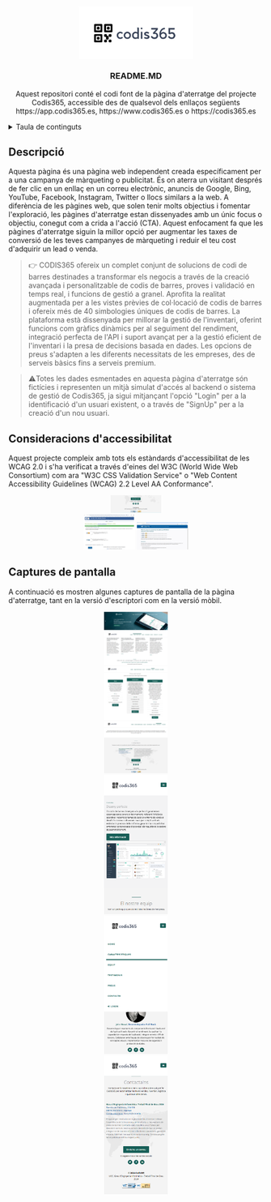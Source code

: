 <!-- PROJECT LOGO -->
<br />
<div align="center">
  <img src="images/logo.jpg" style="display: block;  margin-left: auto;  margin-right: auto;  width: 45%;">
  <h3 align="center">README.MD</h3>

  <p align="center">
    Aquest repositori conté el codi font de la pàgina d'aterratge del projecte Codis365, accessible des de qualsevol dels enllaços següents https://app.codis365.es, https://www.codis365.es o https://codis365.es
    <br />
  </p>
</div>

<!-- TABLE OF CONTENTS -->
<details>
  <summary>Taula de continguts</summary>
  <ol>
    <li><a href="#description">Descripció</a></li>
    <li><a href="#accessibility">Consideracions d'accessibilitat</a></li>
    <li><a href="#screenshots">Captures de pantalla</a></li>
  </ol>
</details>


<!-- DESCRIPTION -->
## Descripció
<div id="description"></div>

Aquesta pàgina és una pàgina web independent creada específicament per a una campanya de màrqueting o publicitat. És on aterra un visitant després de fer clic en un enllaç en un correu electrònic, anuncis de Google, Bing, YouTube, Facebook, Instagram, Twitter o llocs similars a la web. A diferència de les pàgines web, que solen tenir molts objectius i fomentar l'exploració, les pàgines d'aterratge estan dissenyades amb un únic focus o objectiu, conegut com a crida a l'acció (CTA). Aquest enfocament fa que les pàgines d'aterratge siguin la millor opció per augmentar les taxes de conversió de les teves campanyes de màrqueting i reduir el teu cost d'adquirir un lead o venda. 

>👉 CODIS365 ofereix un complet conjunt de solucions de codi de barres destinades a transformar els negocis a través de la creació avançada i personalitzable de codis de barres, proves i validació en temps real, i funcions de gestió a granel. Aprofita la realitat augmentada per a les vistes prèvies de col·locació de codis de barres i ofereix més de 40 simbologies úniques de codis de barres. La plataforma està dissenyada per millorar la gestió de l'inventari, oferint funcions com gràfics dinàmics per al seguiment del rendiment, integració perfecta de l'API i suport avançat per a la gestió eficient de l'inventari i la presa de decisions basada en dades. Les opcions de preus s'adapten a les diferents necessitats de les empreses, des de serveis bàsics fins a serveis premium.

>⚠️Totes les dades esmentades en aquesta pàgina d'aterratge són fictícies i representen un mitjà simulat d'accés al backend o sistema de gestió de Codis365, ja sigui mitjançant l'opció "Login" per a la identificació d'un usuari existent, o a través de "SignUp" per a la creació d'un nou usuari.

<!-- ACCESSIBILITY -->
## Consideracions d'accessibilitat
<div id="accessibility"></div>

Aquest projecte compleix amb tots els estàndards d'accessibilitat de les WCAG 2.0 i s'ha verificat a través d'eines del W3C (World Wide Web Consortium) com ara "W3C CSS Validation Service" o "Web Content Accessibility Guidelines (WCAG) 2.2 Level AA Conformance".

<div id="block" align="center">
    <div class="inline-block" style="display: inline-block; width: 20%">
        <img src="images/wacg-1.png">
    </div>
    <br>
    <div class="inline-block" style="display: inline-block; width: 20%">
        <img src="images/wacg-2.png">
    </div>
    <div class="inline-block" style="display: inline-block; width: 20%">
        <img src="images/wacg-3.png">
    </div>
</div>


<!-- SCREENSHOTS -->
## Captures de pantalla
<div id="screenshots"></div>

A continuació es mostren algunes captures de pantalla de la pàgina d'aterratge, tant en la versió d'escriptori com en la versió mòbil.

<div id="block" align="center">
    <div class="inline-block" style="display: inline-block; width: 25%">
        <img src="images/landingpage-1.png">
    </div>
    <br>
    <div class="inline-block" style="display: inline-block; width: 25%">
        <img src="images/landingpage-2.png">
    </div>
    <br>
    <div class="inline-block" style="display: inline-block; width: 25%">
        <img src="images/landingpage-3.png">
    </div>
    <br>
    <div class="inline-block" style="display: inline-block; width: 25%">
        <img src="images/landingpage-4.png">
    </div>
    <br>
    <div class="inline-block" style="display: inline-block; width: 25%">
        <img src="images/landingpage-5.png">
    </div>
    <br>
    <div class="inline-block" style="display: inline-block; width: 25%">
        <img src="images/landingpage-6.png">
    </div>
    <br>
    <div class="inline-block" style="display: inline-block; width: 25%">
        <img src="images/landingpage-7.png">
    </div>
</div>

